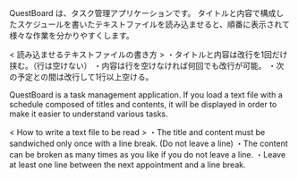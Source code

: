 QuestBoard は、タスク管理アプリケーションです。
タイトルと内容で構成したスケジュールを書いたテキストファイルを読み込ませると、順番に表示されて様々な作業を分かりやすくします。

< 読み込ませるテキストファイルの書き方 >
・タイトルと内容は改行を1回だけ挟む。（行は空けない）
・内容は行を空けなければ何回でも改行が可能。
・次の予定との間は改行して1行以上空ける。


QuestBoard is a task management application. 
If you load a text file with a schedule composed of titles and contents, it will be displayed in order to make it easier to understand various tasks.

< How to write a text file to be read >
 ・The title and content must be sandwiched only once with a line break. (Do not leave a line) 
 ・The content can be broken as many times as you like if you do not leave a line.
 ・Leave at least one line between the next appointment and a line break.
